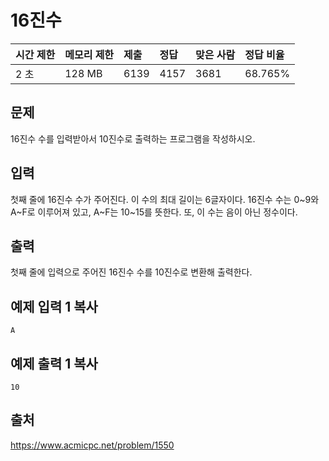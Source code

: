 # 16진수

| 시간 제한 | 메모리 제한 | 제출 | 정답 | 맞은 사람 | 정답 비율 |
| :-------- | :---------- | :--- | :--- | :-------- | :-------- |
| 2 초      | 128 MB      | 6139 | 4157 | 3681      | 68.765%   |

## 문제

16진수 수를 입력받아서 10진수로 출력하는 프로그램을 작성하시오.

## 입력

첫째 줄에 16진수 수가 주어진다. 이 수의 최대 길이는 6글자이다. 16진수 수는 0~9와 A~F로 이루어져 있고, A~F는 10~15를 뜻한다. 또, 이 수는 음이 아닌 정수이다.

## 출력

첫째 줄에 입력으로 주어진 16진수 수를 10진수로 변환해 출력한다.

## 예제 입력 1 복사

```
A
```

## 예제 출력 1 복사

```
10
```

## 출처

https://www.acmicpc.net/problem/1550